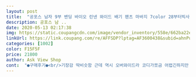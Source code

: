 ```yaml
---
layout: post 
title:  "공포스 남자 9부 밴딩 바이오 린넨 와이드 배기 팬츠 마바지 7color 28부터빅사이즈까지, 베이지" 
description: 공포스 남 ..
date: 2020-05-13 02:17:38 
img: https://static.coupangcdn.com/image/vendor_inventory/558e/662ba22ef15389a6fd3a7b01b035115a1efbf631ea508fb07b23423d0af8.jpg 
linkUrl: https://link.coupang.com/re/AFFSDP?lptag=AF3600438&subid=ahnPublicAsk&pageKey=1224229115&itemId=2215805778&vendorItemId=70213542085&traceid=V0-113-003e336423e7dd3d 
categories: [1002] 
color: F15F5F 
price: 21800 
author: Ask View Shop 
cont:  "●구매후기●<br/>기장감 딱비슷함 근데 역시 오버와이드라 코디가쪼금 어렵긴하지만 잘만코디하면 포인트가 확실히 살아서 매력있는 코디의 확실한 아이템이됨 엄청편함 싼티도안나고 접고접어서 반바지로 입어도 예쁨 색도 매우 베이스해서 컬러매칭도 쉬움 본인 베이지삼<br/>길이만 맞았으면 추가 구매하고 싶은 욕구!!!<br/>매장있음 가서 더보고사고싶네요<br/>몇개 더사려구요.<br/>.<br/><br/>모델분 키가 177인데 184인 저도 잘 맞네요.<br/><br/>모델분이 177이라고 써있어서 혹시나해서 하나 사보고 더 사려고했는데<br/>배송 하는거보니 부천쪽인거 같던데.<br/>.<br/><br/>여기서 티도 샀는데 후회안함.<br/>.<br/><br/>재질도 완전 좋아요!! 옴청 편하게 입을수 있는 감촉 이구, 다 만족 인데.<br/>.<br/> 살때도 고민했던거지만 생각보다 바지가 짧아서 고개 조금 아쉬웠어요 키가 187인데 7부? 느낌이 나더라구요 그래도 골반에 걸쳐서 입으면 괜춘한거 같아요<br/>질도 좋고 제가 입어도 스타일이 나네요.<br/><br/>" 
---
```

